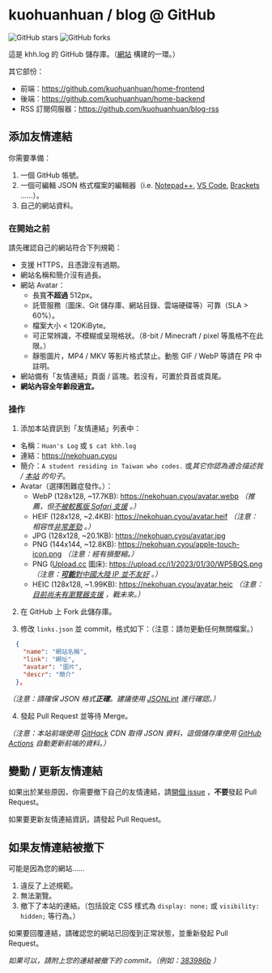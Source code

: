 # kuohuanhuan / blog @ GitHub

![GitHub stars](https://img.shields.io/github/stars/kuohuanhuan/blog?style=for-the-badge)
![GitHub forks](https://img.shields.io/github/forks/kuohuanhuan/blog?style=for-the-badge)

這是 khh.log 的 GitHub 儲存庫。（[網站](https://nekohuan.cyou) 構建的一環。）

其它部份：

- 前端：https://github.com/kuohuanhuan/home-frontend
- 後端：https://github.com/kuohuanhuan/home-backend
- RSS 訂閱伺服器：https://github.com/kuohuanhuan/blog-rss

## 添加友情連結

你需要準備：

1. 一個 GitHub 帳號。
2. 一個可編輯 JSON 格式檔案的編輯器（i.e. [Notepad++](https://notepad-plus-plus.org), [VS Code](https://code.visualstudio.com/), [Brackets](https://brackets.io) ……）。
3. 自己的網站資料。

### 在開始之前

請先確認自己的網站符合下列規範：

- 支援 HTTPS，且憑證沒有過期。
- 網站名稱和簡介沒有過長。
- 網站 Avatar：
  + 長寬**不超過** 512px。
  + 託管服務（圖床、Git 儲存庫、網站目錄、雲端硬碟等）可靠（SLA > 60%）。
  + 檔案大小 < 120KiByte。
  + 可正常辨識，不模糊或呈現格狀。（8-bit / Minecraft / pixel 等風格不在此限。）
  + 靜態圖片，MP4 / MKV 等影片格式禁止。動態 GIF / WebP 等請在 PR 中註明。 
- 網站備有「友情連結」頁面 / 區塊。若沒有，可置於頁首或頁尾。
- **網站內容全年齡段適宜。**

### 操作

1. 添加本站資訊到「友情連結」列表中：

- 名稱：`Huan's Log` 或 `$ cat khh.log`
- 連結：https://nekohuan.cyou
- 簡介：`A student residing in Taiwan who codes.` 或*其它你認為適合描述我 / [本站](https://nekohuan.cyou) 的句子*。
- Avatar（選擇困難症發作。）：
  + WebP (128x128, ~17.7KB): https://nekohuan.cyou/avatar.webp *（推薦，但[不被較舊版 Safari 支援](https://caniuse.com/webp) 。）*
  + HEIF (128x128, ~2.4KB): https://nekohuan.cyou/avatar.heif *（注意：相容性[非常差勁](https://caniuse.com/avif) 。）*
  + JPG (128x128, ~20.1KB): https://nekohuan.cyou/avatar.jpg
  + PNG (144x144, ~12.8KB): https://nekohuan.cyou/apple-touch-icon.png *（注意：經有損壓縮。）*
  + PNG ([Upload.cc](https://upload.cc) 圖床): https://upload.cc/i1/2023/01/30/WP5BQS.png _（注意：[**可能**對中國大陸 IP 並不友好](https://twitter.com/Uploadcc/status/1463519367325356032) 。）_
  + HEIC (128x128, ~1.99KB): https://nekohuan.cyou/avatar.heic *（注意：[目前尚未有瀏覽器支援](https://caniuse.com/heif) ，戰未來。）*

2. 在 GitHub 上 Fork 此儲存庫。

3. 修改 `links.json` 並 commit，格式如下：（注意：請勿更動任何無關檔案。）

```json
  {
    "name": "網站名稱",
    "link": "網址",
    "avatar": "圖片",
    "descr": "簡介"
  },
```

_（注意：請確保 JSON 格式**正確**。建議使用 [JSONLint](https://jsonlint.com) 進行確認。）_

4. 發起 Pull Request 並等待 Merge。

*（注意：本站前端使用 [GitHack](https://raw.githack.com) CDN 取得 JSON 資料，這個儲存庫使用 [GitHub Actions](https://github.com/kuohuanhuan/blog/actions) 自動更新前端的資料。）*

## 變動 / 更新友情連結

如果出於某些原因，你需要撤下自己的友情連結，請[開個 issue](https://github.com/kuohuanhuan/blog/issues/new) ，**不要**發起 Pull Request。

如果要更新友情連結資訊，請發起 Pull Request。

## 如果友情連結被撤下

可能是因為您的網站……

1. 違反了上述規範。
2. 無法瀏覽。
3. 撤下了本站的連結。（包括設定 CSS 樣式為 `display: none;` 或 `visibility: hidden;` 等行為。）

如果要回覆連結，請確認您的網站已回復到正常狀態，並重新發起 Pull Request。

*如果可以，請附上您的連結被撤下的 commit。（例如：[383986b](https://github.com/kuohuanhuan/blog/commit/383986beb39c3a01ffaaa2d3399e3ccbede85d3d) ）*
